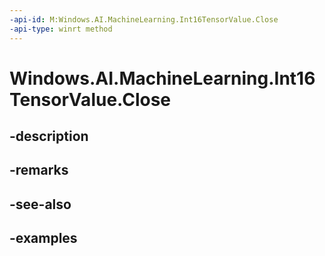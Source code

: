 ```yaml
---
-api-id: M:Windows.AI.MachineLearning.Int16TensorValue.Close
-api-type: winrt method
---
```


<!-- Method syntax.
public void Int16TensorValue.Close()
-->

# Windows.AI.MachineLearning.Int16TensorValue.Close

## -description

## -remarks

## -see-also

## -examples

